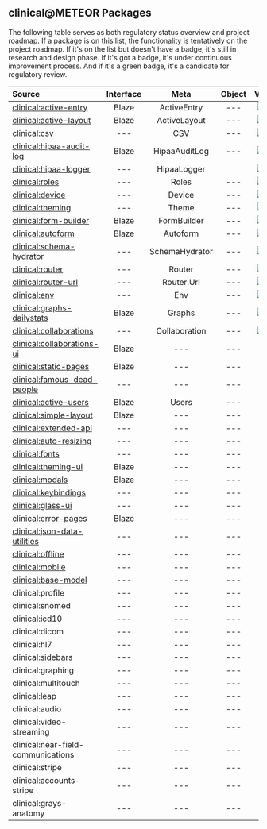 ## clinical@METEOR Packages

The following table serves as both regulatory status overview and project roadmap.  If a package is on this list, the functionality is tentatively on the project roadmap.  If it's on the list but doesn't have a badge, it's still in research and design phase.  If it's got a badge, it's under continuous improvement process.  And if it's a green badge, it's a candidate for regulatory review.  

| Source   | Interface | Meta | Object | Verification | Validation  |
|:------------ | :-----------: |  :-------: | :--------: | :--------: | ------------- |
[clinical:active-entry](https://github.com/clinical-meteor/active-entry)| Blaze | ActiveEntry | --- |  [![Circle CI](https://circleci.com/gh/clinical-meteor/active-entry/tree/master.svg?style=svg)](https://circleci.com/gh/clinical-meteor/active-entry/tree/master)  | --- |
[clinical:active-layout](https://github.com/clinical-meteor/active-layout)| Blaze | ActiveLayout | --- | [![Circle CI](https://circleci.com/gh/clinical-meteor/active-layout/tree/master.svg?style=svg)](https://circleci.com/gh/clinical-meteor/active-layout/tree/master)  | --- |
[clinical:csv](https://github.com/clinical-meteor/csv)| --- | CSV | --- | [![Circle CI](https://circleci.com/gh/clinical-meteor/csv/tree/master.svg?style=svg)](https://circleci.com/gh/clinical-meteor/csv/tree/master) | --- |
[clinical:hipaa-audit-log](https://github.com/clinical-meteor/hipaa-audit-log) |  Blaze | HipaaAuditLog | --- | [![Circle CI](https://circleci.com/gh/clinical-meteor/hipaa-audit-log/tree/master.svg?style=svg)](https://circleci.com/gh/clinical-meteor/hipaa-audit-log/tree/master) | --- |
[clinical:hipaa-logger](https://github.com/clinical-meteor/hipaa-logger) |  --- | HipaaLogger |  | [![Circle CI](https://circleci.com/gh/clinical-meteor/hipaa-logger/tree/master.svg?style=svg)](https://circleci.com/gh/clinical-meteor/hipaa-logger/tree/master) | --- |
[clinical:roles](https://github.com/clinical-meteor/roles)| --- | Roles | --- | [![Circle CI](https://circleci.com/gh/clinical-meteor/roles/tree/master.svg?style=svg)](https://circleci.com/gh/clinical-meteor/roles/tree/master)  | --- |
[clinical:device](https://github.com/clinical-meteor/device)| --- | Device | --- | [![Circle CI](https://circleci.com/gh/clinical-meteor/device/tree/master.svg?style=svg)](https://circleci.com/gh/clinical-meteor/device/tree/master)  | --- |
[clinical:theming](https://github.com/clinical-meteor/theming)| --- | Theme | --- | [![Circle CI](https://circleci.com/gh/clinical-meteor/theming/tree/master.svg?style=svg)](https://circleci.com/gh/clinical-meteor/theming/tree/master)  | --- |
[clinical:form-builder](https://github.com/clinical-meteor/form-builder)| Blaze | FormBuilder | --- | [![Circle CI](https://circleci.com/gh/clinical-meteor/form-builder/tree/master.svg?style=svg)](https://circleci.com/gh/clinical-meteor/form-builder/tree/master)  | --- |
[clinical:autoform](https://github.com/clinical-meteor/autoform)| Blaze | Autoform | --- | [![Circle CI](https://circleci.com/gh/clinical-meteor/autoform/tree/develop.svg?style=svg)](https://circleci.com/gh/clinical-meteor/autoform/tree/develop)  | --- |
[clinical:schema-hydrator](https://github.com/clinical-meteor/schema-hydrator)| --- | SchemaHydrator | --- | [![Circle CI](https://circleci.com/gh/clinical-meteor/schema-hydrator/tree/master.svg?style=svg)](https://circleci.com/gh/clinical-meteor/schema-hydrator/tree/master)  | --- |
[clinical:router](https://github.com/clinical-meteor/router)| --- | Router | --- | [![Circle CI](https://circleci.com/gh/clinical-meteor/router/tree/develop.svg?style=svg)](https://circleci.com/gh/clinical-meteor/router/tree/develop)  | --- |
[clinical:router-url](https://github.com/clinical-meteor/router-url)| --- | Router.Url | --- | [![Circle CI](https://circleci.com/gh/clinical-meteor/router-url/tree/master.svg?style=svg)](https://circleci.com/gh/clinical-meteor/router-url/tree/master)  | --- |
[clinical:env](https://github.com/clinical-meteor/env)| --- | Env | --- | [![Circle CI](https://circleci.com/gh/clinical-meteor/env/tree/master.svg?style=svg)](https://circleci.com/gh/clinical-meteor/env/tree/master)  | --- |
[clinical:graphs-dailystats](https://github.com/clinical-meteor/graphs-dailystats)| Blaze | Graphs | --- | [![Circle CI](https://circleci.com/gh/clinical-meteor/graphs-dailystats/tree/master.svg?style=svg)](https://circleci.com/gh/clinical-meteor/graphs-dailystats/tree/master)  | --- |
[clinical:collaborations](https://github.com/clinical-meteor/collaborations)| --- | Collaboration | --- | [![Circle CI](https://circleci.com/gh/clinical-meteor/collaborations/tree/master.svg?style=svg)](https://circleci.com/gh/clinical-meteor/collaborations/tree/master)  | --- |
[clinical:collaborations-ui](https://github.com/clinical-meteor/collaborations-ui)| Blaze | --- | --- | --- | ---  |
[clinical:static-pages](https://github.com/clinical-meteor/clinical-static-pages)  | Blaze | --- | --- | --- |  ---
[clinical:famous-dead-people](https://github.com/awatson1978/accounts-famous-dead-people)    | --- | --- | --- | --- |  ---  |
[clinical:active-users](https://github.com/clinical-meteor/active-users)| Blaze | Users | --- | --- | ---  |
[clinical:simple-layout](https://github.com/clinical-meteor/simple-layout)| Blaze | --- | --- | --- | ---  |
[clinical:extended-api](https://github.com/clinical-meteor/extended-api)| --- | --- | --- | --- | ---  |
[clinical:auto-resizing](https://github.com/clinical-meteor/clinical-auto-resizing)  | --- | --- | --- | --- |  ---  |
[clinical:fonts](https://github.com/clinical-meteor/fonts)  | --- | --- | --- | --- |  ---  |
[clinical:theming-ui](https://github.com/clinical-meteor/theming-ui)| Blaze | --- | --- | --- | ---  |
[clinical:modals](https://github.com/clinical-meteor/modals)| Blaze | --- | --- | --- | ---  |
[clinical:keybindings](https://github.com/clinical-meteor/keybindings)| --- | --- | --- | --- | ---  |
[clinical:glass-ui](https://github.com/clinical-meteor/glass-ui)| --- | --- | --- | --- | ---  |
[clinical:error-pages](https://github.com/clinical-meteor/error-pages)| Blaze | --- | --- | --- | ---  |
[clinical:json-data-utilities](https://github.com/clinical-meteor/json-data-utilities)| --- | --- | --- | --- | ---  |
[clinical:offline](https://github.com/clinical-meteor/offline)| --- | --- | --- | --- | ---  |
[clinical:mobile](https://github.com/clinical-meteor/mobile)| --- | --- | --- | --- | ---  |
[clinical:base-model](https://github.com/clinical-meteor/base-model)| --- | --- | --- | --- | ---  |
| clinical:profile  | --- | --- | --- | --- | ---  |
| clinical:snomed    | --- | --- | --- | --- | ---  |
| clinical:icd10 | --- | --- | --- | --- | ---  |
| clinical:dicom  | --- | --- | --- | --- | ---  |
| clinical:hl7 | --- | --- | --- | --- | ---  |
| clinical:sidebars   | --- | --- | --- | --- | ---  |
| clinical:graphing   | --- | --- | --- | --- | ---  |
| clinical:multitouch   | --- | --- | --- | --- | ---  |
| clinical:leap | --- | --- | --- | --- | ---  |
| clinical:audio  | --- | --- | --- | --- | ---  |
| clinical:video-streaming  | --- | --- | --- | --- | ---  |
| clinical:near-field-communications | --- | --- | --- | --- | ---  |
| clinical:stripe  | --- | --- | --- | --- | ---  |
| clinical:accounts-stripe  | --- | --- | --- | --- | ---  |
| clinical:grays-anatomy  | --- | --- | --- | --- | ---  
